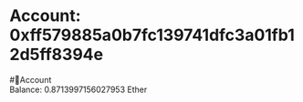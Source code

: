 
Account: 0xff579885a0b7fc139741dfc3a01fb12d5ff8394e
===================================================
  
#📜Account  
Balance: 0.8713997156027953 Ether